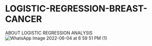 # LOGISTIC-REGRESSION-BREAST-CANCER
ABOUT LOGISTIC REGRESSION ANALYSIS
![WhatsApp Image 2022-06-04 at 6 59 51 PM (1)](https://user-images.githubusercontent.com/100261044/172001490-838b9c65-339a-4978-bebe-0122e7208611.jpeg)

